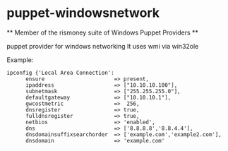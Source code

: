 puppet-windowsnetwork
=====================

** Member of the rismoney suite of Windows Puppet Providers **

puppet provider for windows networking
It uses wmi via win32ole

Example:

```
ipconfig {'Local Area Connection':
      ensure                      => present,
      ipaddress                   => ["10.10.10.100"],
      subnetmask                  => ["255.255.255.0"],
      defaultgateway              => ["10.10.10.1"],
      gwcostmetric                =>  256,
      dnsregister                 => true,
      fulldnsregister             => true,
      netbios                     => 'enabled',
      dns                         => ['8.8.8.8','8.8.4.4'],
      dnsdomainsuffixsearchorder  => ['example.com','example2.com'],
      dnsdomain                   => 'example.com'
```
